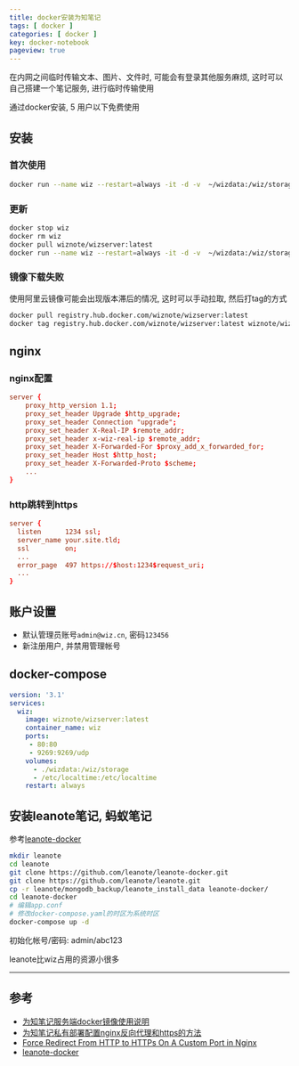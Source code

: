 ```yaml
---
title: docker安装为知笔记
tags: [ docker ]
categories: [ docker ]
key: docker-notebook
pageview: true
---
```


在内网之间临时传输文本、图片、文件时, 可能会有登录其他服务麻烦, 这时可以自己搭建一个笔记服务, 进行临时传输使用

<!--more-->

通过docker安装, 5 用户以下免费使用

## 安装

### 首次使用

```sh
docker run --name wiz --restart=always -it -d -v  ~/wizdata:/wiz/storage -v  /etc/localtime:/etc/localtime -p 80:80 -p 9269:9269/udp  wiznote/wizserver
```

### 更新

```sh
docker stop wiz
docker rm wiz
docker pull wiznote/wizserver:latest
docker run --name wiz --restart=always -it -d -v  ~/wizdata:/wiz/storage -v  /etc/localtime:/etc/localtime -p 80:80 -p 9269:9269/udp  wiznote/wizserver
```

### 镜像下载失败

使用阿里云镜像可能会出现版本滞后的情况, 这时可以手动拉取, 然后打tag的方式

```sh
docker pull registry.hub.docker.com/wiznote/wizserver:latest
docker tag registry.hub.docker.com/wiznote/wizserver:latest wiznote/wizserver:latest
```

## nginx

### nginx配置

```conf
server {
    proxy_http_version 1.1;
    proxy_set_header Upgrade $http_upgrade;
    proxy_set_header Connection "upgrade";
    proxy_set_header X-Real-IP $remote_addr;
    proxy_set_header x-wiz-real-ip $remote_addr;
    proxy_set_header X-Forwarded-For $proxy_add_x_forwarded_for;
    proxy_set_header Host $http_host;
    proxy_set_header X-Forwarded-Proto $scheme;
    ...
}
```

### http跳转到https

```conf
server {
  listen      1234 ssl;
  server_name your.site.tld;
  ssl         on;
  ...
  error_page  497 https://$host:1234$request_uri;
  ...
}
```

## 账户设置

- 默认管理员账号`admin@wiz.cn`, 密码`123456`
- 新注册用户, 并禁用管理帐号

## docker-compose

```yaml
version: '3.1'
services:
  wiz:
    image: wiznote/wizserver:latest
    container_name: wiz
    ports: 
     - 80:80
     - 9269:9269/udp
    volumes:
      - ./wizdata:/wiz/storage
      - /etc/localtime:/etc/localtime
    restart: always
```

## 安装leanote笔记, 蚂蚁笔记

参考[leanote-docker](https://github.com/leanote/leanote-docker)

```sh
mkdir leanote
cd leanote
git clone https://github.com/leanote/leanote-docker.git
git clone https://github.com/leanote/leanote.git
cp -r leanote/mongodb_backup/leanote_install_data leanote-docker/
cd leanote-docker
# 编辑app.conf
# 修改docker-compose.yaml的时区为系统时区
docker-compose up -d
```

初始化帐号/密码: admin/abc123

leanote比wiz占用的资源小很多

----

## 参考

- [为知笔记服务端docker镜像使用说明](https://www.wiz.cn/zh-cn/docker)
- [为知笔记私有部署配置nginx反向代理和https的方法](https://www.wiz.cn/zh-cn/docker-https)
- [Force Redirect From HTTP to HTTPs On A Custom Port in Nginx](https://ma.ttias.be/force-redirect-http-https-custom-port-nginx/)
- [leanote-docker](https://github.com/leanote/leanote-docker)
